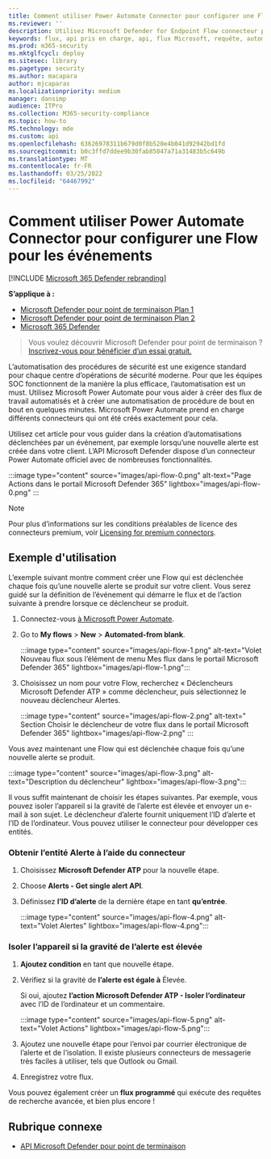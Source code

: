 ```yaml
---
title: Comment utiliser Power Automate Connector pour configurer une Flow pour les événements
ms.reviewer: ''
description: Utilisez Microsoft Defender for Endpoint Flow connecteur pour créer un flux qui sera déclenché chaque fois qu’un nouvel événement se produit sur votre client.
keywords: flux, api pris en charge, api, flux Microsoft, requête, automatisation, automatisation de l’alimentation
ms.prod: m365-security
ms.mktglfcycl: deploy
ms.sitesec: library
ms.pagetype: security
ms.author: macapara
author: mjcaparas
ms.localizationpriority: medium
manager: dansimp
audience: ITPro
ms.collection: M365-security-compliance
ms.topic: how-to
MS.technology: mde
ms.custom: api
ms.openlocfilehash: 63626978311b679d0f8b520e4b041d92942bd1fd
ms.sourcegitcommit: b0c3ffd7ddee9b30fab85047a71a31483b5c649b
ms.translationtype: MT
ms.contentlocale: fr-FR
ms.lasthandoff: 03/25/2022
ms.locfileid: "64467992"
---
```

# <a name="how-to-use-power-automate-connector-to-set-up-a-flow-for-events"></a>Comment utiliser Power Automate Connector pour configurer une Flow pour les événements

[!INCLUDE [Microsoft 365 Defender rebranding](../../includes/microsoft-defender.md)]

**S’applique à :**
- [Microsoft Defender pour point de terminaison Plan 1](https://go.microsoft.com/fwlink/p/?linkid=2154037)
- [Microsoft Defender pour point de terminaison Plan 2](https://go.microsoft.com/fwlink/p/?linkid=2154037)
- [Microsoft 365 Defender](https://go.microsoft.com/fwlink/?linkid=2118804)

> Vous voulez découvrir Microsoft Defender pour point de terminaison ? [Inscrivez-vous pour bénéficier d’un essai gratuit.](https://signup.microsoft.com/create-account/signup?products=7f379fee-c4f9-4278-b0a1-e4c8c2fcdf7e&ru=https://aka.ms/MDEp2OpenTrial?ocid=docs-wdatp-exposedapis-abovefoldlink)

L’automatisation des procédures de sécurité est une exigence standard pour chaque centre d’opérations de sécurité moderne. Pour que les équipes SOC fonctionnent de la manière la plus efficace, l’automatisation est un must. Utilisez Microsoft Power Automate pour vous aider à créer des flux de travail automatisés et à créer une automatisation de procédure de bout en bout en quelques minutes. Microsoft Power Automate prend en charge différents connecteurs qui ont été créés exactement pour cela.  

Utilisez cet article pour vous guider dans la création d’automatisations déclenchées par un événement, par exemple lorsqu’une nouvelle alerte est créée dans votre client. L’API Microsoft Defender dispose d’un connecteur Power Automate officiel avec de nombreuses fonctionnalités. 

:::image type="content" source="images/api-flow-0.png" alt-text="Page Actions dans le portail Microsoft Defender 365" lightbox="images/api-flow-0.png" :::

> [!NOTE]
> Pour plus d’informations sur les conditions préalables de licence des connecteurs premium, voir [Licensing for premium connectors](/power-automate/triggers-introduction#licensing-for-premium-connectors).

## <a name="usage-example"></a>Exemple d'utilisation

L’exemple suivant montre comment créer une Flow qui est déclenchée chaque fois qu’une nouvelle alerte se produit sur votre client. Vous serez guidé sur la définition de l’événement qui démarre le flux et de l’action suivante à prendre lorsque ce déclencheur se produit.  

1. Connectez-vous [à Microsoft Power Automate](https://flow.microsoft.com).

2. Go to **My flows** \> **New** \> **Automated-from blank**.

    :::image type="content" source="images/api-flow-1.png" alt-text="Volet Nouveau flux sous l’élément de menu Mes flux dans le portail Microsoft Defender 365" lightbox="images/api-flow-1.png":::

3. Choisissez un nom pour votre Flow, recherchez « Déclencheurs Microsoft Defender ATP » comme déclencheur, puis sélectionnez le nouveau déclencheur Alertes.

    :::image type="content" source="images/api-flow-2.png" alt-text=" Section Choisir le déclencheur de votre flux dans le portail Microsoft Defender 365" lightbox="images/api-flow-2.png" :::

Vous avez maintenant une Flow qui est déclenchée chaque fois qu’une nouvelle alerte se produit.

:::image type="content" source="images/api-flow-3.png" alt-text="Description du déclencheur" lightbox="images/api-flow-3.png":::

Il vous suffit maintenant de choisir les étapes suivantes.
Par exemple, vous pouvez isoler l’appareil si la gravité de l’alerte est élevée et envoyer un e-mail à son sujet.
Le déclencheur d’alerte fournit uniquement l’ID d’alerte et l’ID de l’ordinateur. Vous pouvez utiliser le connecteur pour développer ces entités.

### <a name="get-the-alert-entity-using-the-connector"></a>Obtenir l’entité Alerte à l’aide du connecteur

1. Choisissez **Microsoft Defender ATP** pour la nouvelle étape.

2. Choose **Alerts - Get single alert API**.

3. Définissez **l’ID d’alerte** de la dernière étape en tant **qu’entrée**.

    :::image type="content" source="images/api-flow-4.png" alt-text="Volet Alertes"  lightbox="images/api-flow-4.png":::

### <a name="isolate-the-device-if-the-alerts-severity-is-high"></a>Isoler l’appareil si la gravité de l’alerte est élevée

1. **Ajoutez condition** en tant que nouvelle étape.

2. Vérifiez si la gravité de **l’alerte est égale à** Élevée.

   Si oui, ajoutez **l’action Microsoft Defender ATP - Isoler l’ordinateur** avec l’ID de l’ordinateur et un commentaire.

    :::image type="content" source="images/api-flow-5.png" alt-text="Volet Actions"  lightbox="images/api-flow-5.png":::

3. Ajoutez une nouvelle étape pour l’envoi par courrier électronique de l’alerte et de l’isolation. Il existe plusieurs connecteurs de messagerie très faciles à utiliser, tels que Outlook ou Gmail.

4. Enregistrez votre flux.

Vous pouvez également créer un **flux programmé** qui exécute des requêtes de recherche avancée, et bien plus encore !

## <a name="related-topic"></a>Rubrique connexe
- [API Microsoft Defender pour point de terminaison](apis-intro.md)
